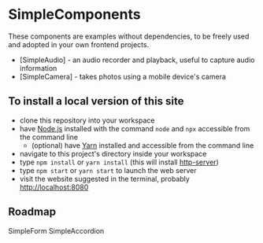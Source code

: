 # SimpleComponents

These components are examples without dependencies, to be freely used and adopted in your own frontend projects.

- [SimpleAudio] - an audio recorder and playback, useful to capture audio information
- [SimpleCamera] - takes photos using a mobile device's camera

## To install a local version of this site

- clone this repository into your workspace
- have [Node.js](https://nodejs.org/en/) installed with the command `node` and `npx` accessible from the command line
    - (optional) have [Yarn](https://yarnpkg.com) installed and accessible from the command line
- navigate to this project's directory inside your workspace
- type `npm install` or `yarn install` (this will install [http-server](https://www.npmjs.com/package/http-server))
- type `npm start` or `yarn start` to launch the web server
- visit the website suggested in the terminal, probably <http://localhost:8080>

## Roadmap

SimpleForm
SimpleAccordion
